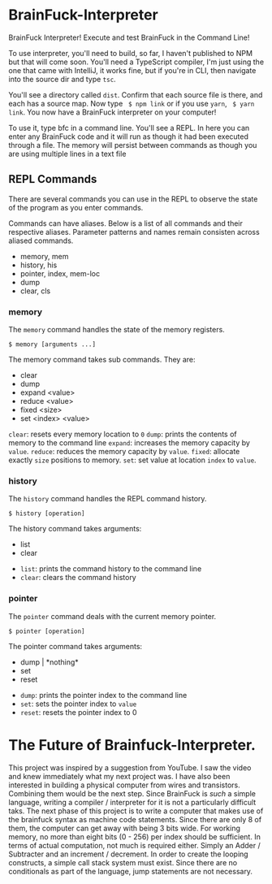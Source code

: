 # BrainFuck-Interpreter
BrainFuck Interpreter! Execute and test BrainFuck in the Command Line!

To use interpreter, you'll need to build, so far, I haven't published to NPM but that will come soon. 
You'll need a TypeScript compiler, I'm just using the one that came with IntelliJ, 
it works fine, but if you're in CLI, then navigate into the source dir and type `tsc`.

You'll see a directory called `dist`. Confirm that each source file is there, and each has a source map.
Now type ``` $ npm link``` or if you use `yarn`, ``` $ yarn link```. You now have a BrainFuck interpreter on your computer!

To use it, type bfc in a command line. You'll see a REPL. In here you can enter any BrainFuck code and it will run as though it had been executed through a file.
The memory will persist between commands as though you are using multiple lines in a text file

## REPL Commands

There are several commands you can use in the REPL to observe the state of the program as you enter commands.

Commands can have aliases. Below is a list of all commands and their respective aliases. Parameter patterns and names remain consisten across aliased commands.

 - memory, mem
 - history, his
 - pointer, index, mem-loc
 - dump
 - clear, cls

### memory

The `memory` command handles the state of the memory registers.

```
$ memory [arguments ...]
```

The memory command takes sub commands. They are:

 - clear
 - dump
 - expand \<value\>
 - reduce \<value\>
 - fixed \<size\>
 - set \<index\> \<value\>

`clear`: resets every memory location to `0`
`dump`: prints the contents of memory to the command line
`expand`: increases the memory capacity by `value`.
`reduce`: reduces the memory capacity by `value`.
`fixed`: allocate exactly `size` positions to memory.
`set`: set value at location `index` to `value`.

### history

The `history` command handles the REPL command history.

```
$ history [operation]
```

The history command takes arguments:

 - list
 - clear

* `list`: prints the command history to the command line
* `clear`: clears the command history

### pointer

The `pointer` command deals with the current memory pointer.

```
$ pointer [operation]
```

The pointer command takes arguments:

 - dump | \*nothing\*
 - set <index>
 - reset

* `dump`: prints the pointer index to the command line
* `set`: sets the pointer index to `value`
* `reset`: resets the pointer index to 0

# The Future of Brainfuck-Interpreter.

This project was inspired by a suggestion from YouTube. I saw the video and knew immediately what my next project was.
I have also been interested in building a physical computer from wires and transistors. Combining them would be the next step. Since BrainFuck is *such* a simple language, writing a compiler / interpreter for it is not a particularly difficult taks. The next phase of this project is to write a computer that makes use of the brainfuck syntax as machine code statements. Since there are only 8 of them, the computer can get away with being 3 bits wide. For working memory, no more than eight bits (0 - 256) per index should be sufficient. In terms of actual computation, not much is required either. Simply an Adder / Subtracter and an increment / decrement. In order to create the looping constructs, a simple call stack system must exist. Since there are no conditionals as part of the language, jump statements are not necessary. 